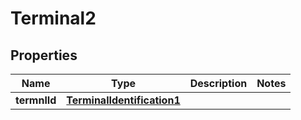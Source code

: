 

# Terminal2

## Properties

Name | Type | Description | Notes
------------ | ------------- | ------------- | -------------
**termnlId** | [**TerminalIdentification1**](TerminalIdentification1.md) |  | 



